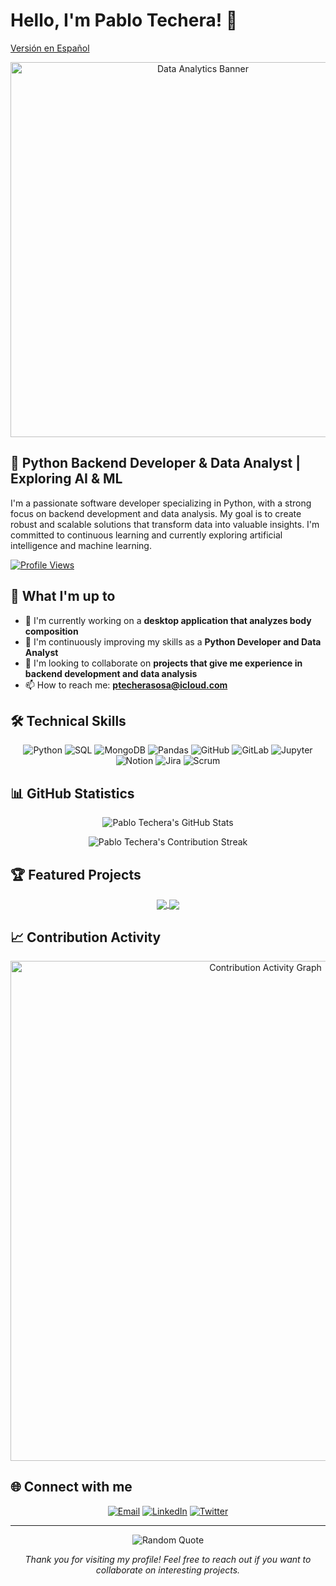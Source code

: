 # Hello, I'm Pablo Techera! 👋

[Versión en Español](README_ES.md)

<p align="center">
  <img src="https://img.freepik.com/free-vector/big-data-analytics-abstract-concept-illustration_335657-2136.jpg?w=740&t=st=1693767323~exp=1693767923~hmac=1218edbae0c0234fc40a1e42eac54853ada3d95954d4ef9ddd12b5649ca9e102" alt="Data Analytics Banner" width="600"/>
</p>

## 💼 Python Backend Developer & Data Analyst | Exploring AI & ML

I'm a passionate software developer specializing in Python, with a strong focus on backend development and data analysis. My goal is to create robust and scalable solutions that transform data into valuable insights. I'm committed to continuous learning and currently exploring artificial intelligence and machine learning.

[![Profile Views](https://komarev.com/ghpvc/?username=pablotech80&label=Profile%20views&color=0e75b6&style=flat)](https://github.com/pablotech80)

## 🚀 What I'm up to

- 🔭 I'm currently working on a **desktop application that analyzes body composition**
- 🌱 I'm continuously improving my skills as a **Python Developer and Data Analyst**
- 🤝 I'm looking to collaborate on **projects that give me experience in backend development and data analysis**
- 📫 How to reach me: **ptecherasosa@icloud.com**

## 🛠 Technical Skills

<p align="center">
  <img src="https://img.shields.io/badge/Python-3776AB?style=for-the-badge&logo=python&logoColor=white" alt="Python"/>
  <img src="https://img.shields.io/badge/SQL-4479A1?style=for-the-badge&logo=postgresql&logoColor=white" alt="SQL"/>
  <img src="https://img.shields.io/badge/MongoDB-47A248?style=for-the-badge&logo=mongodb&logoColor=white" alt="MongoDB"/>
  <img src="https://img.shields.io/badge/Pandas-150458?style=for-the-badge&logo=pandas&logoColor=white" alt="Pandas"/>
  <img src="https://img.shields.io/badge/GitHub-181717?style=for-the-badge&logo=github&logoColor=white" alt="GitHub"/>
  <img src="https://img.shields.io/badge/GitLab-FCA121?style=for-the-badge&logo=gitlab&logoColor=white" alt="GitLab"/>
  <img src="https://img.shields.io/badge/Jupyter-F37626?style=for-the-badge&logo=jupyter&logoColor=white" alt="Jupyter"/>
  <img src="https://img.shields.io/badge/Notion-000000?style=for-the-badge&logo=notion&logoColor=white" alt="Notion"/>
  <img src="https://img.shields.io/badge/Jira-0052CC?style=for-the-badge&logo=jira&logoColor=white" alt="Jira"/>
  <img src="https://img.shields.io/badge/Scrum-6DB33F?style=for-the-badge&logo=scrumalliance&logoColor=white" alt="Scrum"/>
</p>

## 📊 GitHub Statistics

<p align="center">
  <img src="https://github-readme-stats.vercel.app/api?username=pablotech80&show_icons=true&theme=radical" alt="Pablo Techera's GitHub Stats" />
</p>

<p align="center">
  <img src="https://github-readme-streak-stats.herokuapp.com/?user=pablotech80&theme=radical" alt="Pablo Techera's Contribution Streak" />
</p>

## 🏆 Featured Projects

<p align="center">
  <a href="https://github.com/pablotech80/project-example">
    <img align="center" src="https://github-readme-stats.vercel.app/api/pin/?username=pablotech80&repo=project-example&theme=radical" />
  </a>
  <a href="https://github.com/pablotech80/another-project">
    <img align="center" src="https://github-readme-stats.vercel.app/api/pin/?username=pablotech80&repo=another-project&theme=radical" />
  </a>
</p>

## 📈 Contribution Activity

<p align="center">
  <img src="https://github-readme-activity-graph.vercel.app/graph?username=pablotech80&theme=react-dark" alt="Contribution Activity Graph" width="800"/>
</p>

## 🌐 Connect with me

<p align="center">
  <a href="mailto:ptecherasosa@icloud.com"><img src="https://img.shields.io/badge/Email-D14836?style=for-the-badge&logo=gmail&logoColor=white" alt="Email"/></a>
  <a href="https://linkedin.com/in/pablo-tech" target="_blank"><img src="https://img.shields.io/badge/LinkedIn-0077B5?style=for-the-badge&logo=linkedin&logoColor=white" alt="LinkedIn"/></a>
  <a href="https://twitter.com/your_twitter_handle" target="_blank"><img src="https://img.shields.io/badge/Twitter-1DA1F2?style=for-the-badge&logo=twitter&logoColor=white" alt="Twitter"/></a>
</p>

---

<p align="center">
  <img src="https://quotes-github-readme.vercel.app/api?type=horizontal&theme=radical" alt="Random Quote" />
</p>

<p align="center">
  <i>Thank you for visiting my profile! Feel free to reach out if you want to collaborate on interesting projects.</i>
</p>

